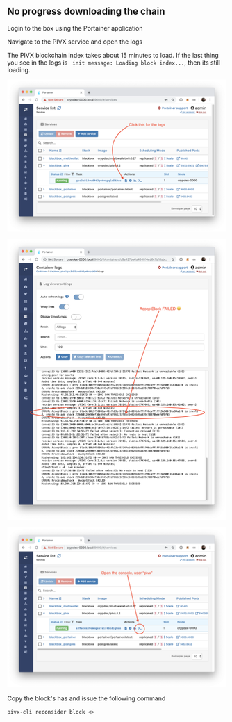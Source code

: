 

## No progress downloading the chain

Login to the box using the Portainer application

Navigate to the PIVX service and open the logs

The PIVX blockchain index takes about 15 minutes to load. If the last thing you see in the logs is `
init message: Loading block index...`, then its still loading.

![alt-text](images/service-logs.png)

![alt-text](images/accept-block-failed.png)



![alt-text](images/service-console.png)

Copy the block's has and issue the following command

```
pivx-cli reconsider block <>

```